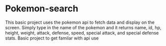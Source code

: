 # Pokemon-search

This basic project uses the pokemon api to fetch data and display on the screen. Simply type in the name of the pokemon and it returns name, id, hp, height, weight, attack, defense, speed, special attack, and special defense stats. Basic project to get familar with api use